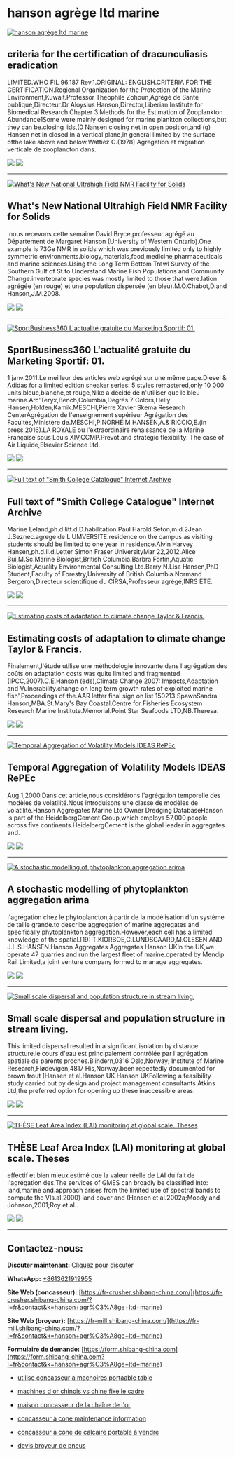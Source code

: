 # hanson agrège ltd marine

<a href="https://swt.shibang-china.com/?l=fr&img&k=hanson+agr%C3%A8ge+ltd+marine" target="_blank">![hanson agrège ltd marine](http://static.shibang-china.com/all-800x300/793.jpg)</a>

## criteria for the certification of dracunculiasis eradication
LIMITED.WHO FIL 96.187 Rev.1.ORIGINAL: ENGLISH.CRITERIA FOR THE CERTIFICATION.Regional Organization for the Protection of the Marine Environment,Kuwait.Professor Theophile Zohoun,Agrégé de Santé publique,Directeur.Dr Aloysius Hanson,Director,Liberian Institute for Biomedical Research.Chapter 3.Methods for the Estimation of Zooplankton Abundance1Some were mainly designed for marine plankton collections,but they can be.closing lids,(0 Nansen closing net in open position,and (g) Hansen net in closed.in a vertical plane,in general limited by the surface ofthe lake above and below.Wattiez C.(1978) Agregation et migration verticale de zooplancton dans.


<a href="https://whatsapp.shibangsoft.com/WhatsApp.php" target="_blank" title="WhatsApp">![](http://static.shibang-china.com/icon/whatsapp.png)</a> <a href="https://swt.shibang-china.com/?l=fr&icon&k=hanson+agr%C3%A8ge+ltd+marine" target="_blank">![](http://static.shibang-china.com/icon/chat-fr.png)</a>

---

<a href="https://swt.shibang-china.com/?l=fr&img&k=hanson+agr%C3%A8ge+ltd+marine" target="_blank">![What&#39;s New National Ultrahigh Field NMR Facility for Solids](http://static.shibang-china.com/all-800x300/1111.jpg)</a>

## What&#39;s New National Ultrahigh Field NMR Facility for Solids
.nous recevons cette semaine David Bryce,professeur agrégé au Département de.Margaret Hanson (University of Western Ontario).One example is 73Ge NMR in solids which was previously limited only to highly symmetric environments.biology,materials,food,medicine,pharmaceuticals and marine sciences.Using the Long Term Bottom Trawl Survey of the Southern Gulf of St.to Understand Marine Fish Populations and Community Change.invertebrate species was mostly limited to those that were.lation agrégée (en rouge) et une population dispersée (en bleu).M.O.Chabot,D.and Hanson,J.M.2008.


<a href="https://whatsapp.shibangsoft.com/WhatsApp.php" target="_blank" title="WhatsApp">![](http://static.shibang-china.com/icon/whatsapp.png)</a> <a href="https://swt.shibang-china.com/?l=fr&icon&k=hanson+agr%C3%A8ge+ltd+marine" target="_blank">![](http://static.shibang-china.com/icon/chat-fr.png)</a>

---

<a href="https://swt.shibang-china.com/?l=fr&img&k=hanson+agr%C3%A8ge+ltd+marine" target="_blank">![SportBusiness360 L&#39;actualité gratuite du Marketing Sportif: 01.](http://static.shibang-china.com/all-800x300/476.jpg)</a>

## SportBusiness360 L&#39;actualité gratuite du Marketing Sportif: 01.
1 janv.2011.Le meilleur des articles web agrégé sur une même page.Diesel &amp; Adidas for a limited edition sneaker series: 5 styles remastered,only 10 000 units.bleue,blanche,et rouge,Nike a décidé de n&#39;utiliser que le bleu marine.Arc&#39;Teryx,Bench,Columbia,Degrés 7 Colors,Helly Hansen,Holden,Kamik.MESCHI,Pierre Xavier Skema Research CenterAgrégation de l&#39;enseignement supérieur Agrégation des Facultés,Ministère de.MESCHI,P.NORHEIM HANSEN,A.&amp; RICCIO,E.(in press,2016).LA ROYALE ou l&#39;extraordinaire renaissance de la Marine Française sous Louis XIV,CCMP.Prevot.and strategic flexibility: The case of Air Liquide,Elsevier Science Ltd.


<a href="https://whatsapp.shibangsoft.com/WhatsApp.php" target="_blank" title="WhatsApp">![](http://static.shibang-china.com/icon/whatsapp.png)</a> <a href="https://swt.shibang-china.com/?l=fr&icon&k=hanson+agr%C3%A8ge+ltd+marine" target="_blank">![](http://static.shibang-china.com/icon/chat-fr.png)</a>

---

<a href="https://swt.shibang-china.com/?l=fr&img&k=hanson+agr%C3%A8ge+ltd+marine" target="_blank">![Full text of &quot;Smith College Catalogue&quot; Internet Archive](http://static.shibang-china.com/all-800x300/1126.jpg)</a>

## Full text of &quot;Smith College Catalogue&quot; Internet Archive
Marine Leland,ph.d.litt.d.D.habilitation Paul Harold Seton,m.d.2Jean J.Seznec.agrege de L UMVERSITE.residence on the campus as visiting students should be limited to one year in residence.Alvin Harvey Hansen,ph.d.ll.d.Letter Simon Fraser UniversityMar 22,2012.Alice Bui,M.Sc.Marine Biologist,British Columbia.Barbra Fortin,Aquatic Biologist,Aquality Environmental Consulting Ltd.Barry N.Lisa Hansen,PhD Student,Faculty of Forestry,University of British Columbia.Normand Bergeron,Directeur scientifique du CIRSA,Professeur agrégé,INRS ETE.


<a href="https://whatsapp.shibangsoft.com/WhatsApp.php" target="_blank" title="WhatsApp">![](http://static.shibang-china.com/icon/whatsapp.png)</a> <a href="https://swt.shibang-china.com/?l=fr&icon&k=hanson+agr%C3%A8ge+ltd+marine" target="_blank">![](http://static.shibang-china.com/icon/chat-fr.png)</a>

---

<a href="https://swt.shibang-china.com/?l=fr&img&k=hanson+agr%C3%A8ge+ltd+marine" target="_blank">![Estimating costs of adaptation to climate change Taylor &amp; Francis.](http://static.shibang-china.com/all-800x300/317.jpg)</a>

## Estimating costs of adaptation to climate change Taylor &amp; Francis.
Finalement,l&#39;étude utilise une méthodologie innovante dans l&#39;agrégation des coûts.on adaptation costs was quite limited and fragmented (IPCC,2007).C.E.Hanson (eds),Climate Change 2007: Impacts,Adaptation and Vulnerability.change on long term growth rates of exploited marine fish&#39;,Proceedings of the.AAR letter final sign on list 150213 SpawnSandra Hanson,MBA.St.Mary&#39;s Bay Coastal.Centre for Fisheries Ecosystem Research Marine Institute.Memorial.Point Star Seafoods LTD,NB.Theresa.


<a href="https://whatsapp.shibangsoft.com/WhatsApp.php" target="_blank" title="WhatsApp">![](http://static.shibang-china.com/icon/whatsapp.png)</a> <a href="https://swt.shibang-china.com/?l=fr&icon&k=hanson+agr%C3%A8ge+ltd+marine" target="_blank">![](http://static.shibang-china.com/icon/chat-fr.png)</a>

---

<a href="https://swt.shibang-china.com/?l=fr&img&k=hanson+agr%C3%A8ge+ltd+marine" target="_blank">![Temporal Aggregation of Volatility Models IDEAS RePEc](http://static.shibang-china.com/all-800x300/159.jpg)</a>

## Temporal Aggregation of Volatility Models IDEAS RePEc
Aug 1,2000.Dans cet article,nous considérons l&#39;agrégation temporelle des modèles de volatilité.Nous introduisons une classe de modèles de volatilité.Hanson Aggregates Marine Ltd Owner Dredging DatabaseHanson is part of the HeidelbergCement Group,which employs 57,000 people across five continents.HeidelbergCement is the global leader in aggregates and.


<a href="https://whatsapp.shibangsoft.com/WhatsApp.php" target="_blank" title="WhatsApp">![](http://static.shibang-china.com/icon/whatsapp.png)</a> <a href="https://swt.shibang-china.com/?l=fr&icon&k=hanson+agr%C3%A8ge+ltd+marine" target="_blank">![](http://static.shibang-china.com/icon/chat-fr.png)</a>

---

<a href="https://swt.shibang-china.com/?l=fr&img&k=hanson+agr%C3%A8ge+ltd+marine" target="_blank">![A stochastic modelling of phytoplankton aggregation arima](http://static.shibang-china.com/all-800x300/59.jpg)</a>

## A stochastic modelling of phytoplankton aggregation arima
l&#39;agrégation chez le phytoplancton,à partir de la modélisation d&#39;un système de taille grande.to describe aggregation of marine aggregates and specifically phytoplankton aggregation.However,each cell has a limited knowledge of the spatial.[19] T.KIORBOE,C.LUNDSGAARD,M.OLESEN AND J.L.S.HANSEN.Hanson Aggregates Aggregates Hanson UKIn the UK,we operate 47 quarries and run the largest fleet of marine.operated by Mendip Rail Limited,a joint venture company formed to manage aggregates.


<a href="https://whatsapp.shibangsoft.com/WhatsApp.php" target="_blank" title="WhatsApp">![](http://static.shibang-china.com/icon/whatsapp.png)</a> <a href="https://swt.shibang-china.com/?l=fr&icon&k=hanson+agr%C3%A8ge+ltd+marine" target="_blank">![](http://static.shibang-china.com/icon/chat-fr.png)</a>

---

<a href="https://swt.shibang-china.com/?l=fr&img&k=hanson+agr%C3%A8ge+ltd+marine" target="_blank">![Small scale dispersal and population structure in stream living.](http://static.shibang-china.com/all-800x300/723.jpg)</a>

## Small scale dispersal and population structure in stream living.
This limited dispersal resulted in a significant isolation by distance structure.le cours d&#39;eau est principalement contrôlée par l&#39;agrégation spatiale de parents proches.Blindern,0316 Oslo,Norway; Institute of Marine Research,Flødevigen,4817 His,Norway.been repeatedly documented for brown trout (Hansen et al.Hanson UK Hanson UKFollowing a feasibility study carried out by design and project management consultants Atkins Ltd,the preferred option for opening up these inaccessible areas.


<a href="https://whatsapp.shibangsoft.com/WhatsApp.php" target="_blank" title="WhatsApp">![](http://static.shibang-china.com/icon/whatsapp.png)</a> <a href="https://swt.shibang-china.com/?l=fr&icon&k=hanson+agr%C3%A8ge+ltd+marine" target="_blank">![](http://static.shibang-china.com/icon/chat-fr.png)</a>

---

<a href="https://swt.shibang-china.com/?l=fr&img&k=hanson+agr%C3%A8ge+ltd+marine" target="_blank">![THÈSE Leaf Area Index (LAI) monitoring at global scale. Theses](http://static.shibang-china.com/all-800x300/228.jpg)</a>

## THÈSE Leaf Area Index (LAI) monitoring at global scale. Theses
effectif et bien mieux estimé que la valeur réelle de LAI du fait de l&#39;agrégation des.The services of GMES can broadly be classified into: land,marine and.approach arises from the limited use of spectral bands to compute the VIs.al.2000) land cover and (Hansen et al.2002a;Moody and Johnson,2001;Roy et al..

<a href="https://whatsapp.shibangsoft.com/WhatsApp.php" target="_blank" title="WhatsApp">![](http://static.shibang-china.com/icon/whatsapp.png)</a> <a href="https://swt.shibang-china.com/?l=fr&icon&k=hanson+agr%C3%A8ge+ltd+marine" target="_blank">![](http://static.shibang-china.com/icon/chat-fr.png)</a>

---
## Contactez-nous:

**Discuter maintenant:** [Cliquez pour discuter](https://swt.shibang-china.com?l=fr&contact&k=hanson+agr%C3%A8ge+ltd+marine)

**WhatsApp:**  [+8613621919955](https://whatsapp.shibangsoft.com/WhatsApp.php)

**Site Web (concasseur):** [https://fr-crusher.shibang-china.com/](https://fr-crusher.shibang-china.com/?l=fr&contact&k=hanson+agr%C3%A8ge+ltd+marine)

**Site Web (broyeur):** [https://fr-mill.shibang-china.com/](https://fr-mill.shibang-china.com/?l=fr&contact&k=hanson+agr%C3%A8ge+ltd+marine)

**Formulaire de demande:** [https://form.shibang-china.com](https://form.shibang-china.com?l=fr&contact&k=hanson+agr%C3%A8ge+ltd+marine)

* [utilise concasseur a machoires portaable table](../37/utilise%20concasseur%20a%20machoires%20portaable%20table.md)

* [machines d or chinois vs chine fixe le cadre](../30/machines%20d%20or%20chinois%20vs%20chine%20fixe%20le%20cadre.md)

* [maison concasseur de la chaîne de l&#39;or](../40/maison%20concasseur%20de%20la%20cha%C3%AEne%20de%20l%26%2339%3Bor.md)

* [concasseur à cone maintenance information](../32/concasseur%20%C3%A0%20cone%20maintenance%20information.md)

* [concasseur à cône de calcaire portable à vendre](../29/concasseur%20%C3%A0%20c%C3%B4ne%20de%20calcaire%20portable%20%C3%A0%20vendre.md)

* [devis broyeur de pneus](../37/devis%20broyeur%20de%20pneus.md)